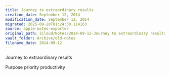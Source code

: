 ```yaml
---
title: Journey to extraordinary results
creation_date: September 12, 2014
modification_date: September 12, 2014
migrated: 2025-09-20T01:24:30.114163
source: apple-notes-exporter
original_path: iCloud/Notes/2014-09-12-Journey to extraordinary results.md
vault_folder: Archive/old-notes
filename_date: 2014-09-12
---
```



Journey to extraordinary results

Purpose 
priority 
productivity
